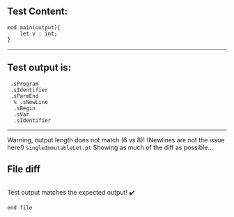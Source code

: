 
Test Content: 
-------------------------
```
mod main(output){
    let v : int;
}
```
------------------------
Test output is: 
-------------------------
```
 .sProgram
 .sIdentifier
 .sParmEnd
  % .sNewLine
  .sBegin
  .sVar
  .sIdentifier

```
------------------------
Warning, output length does not match (6 vs 8)!  (Newlines are not the issue here!) `singleImmutableLet.pt`
Showing as much of the diff as possible...

File diff
-------------------------
```diff

```
Test output matches the expected output! :heavy_check_mark:

```
end file
